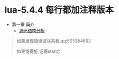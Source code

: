 
# lua-5.4.4 每行都加注释版本
- 第一章 简介
  - [源码结构分析](https://frog-game.github.io/posts/read/lua5.4.4jiegoufenxi/)

> 如果发现错误请联系我,qq:505384662
>
> 如果觉得好,记得star哈
